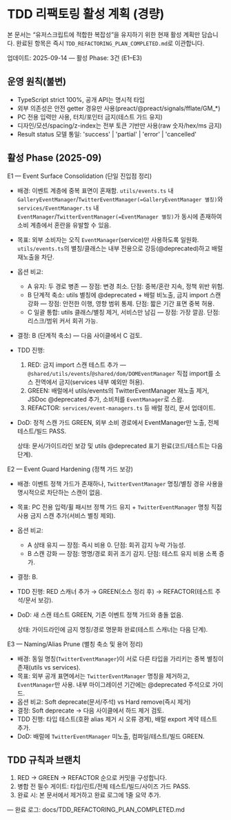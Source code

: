 # TDD 리팩토링 활성 계획 (경량)

본 문서는 “유저스크립트에 적합한 복잡성”을 유지하기 위한 현재 활성 계획만
담습니다. 완료된 항목은 즉시 `TDD_REFACTORING_PLAN_COMPLETED.md`로 이관합니다.

업데이트: 2025-09-14 — 활성 Phase: 3건 (E1–E3)

## 운영 원칙(불변)

- TypeScript strict 100%, 공개 API는 명시적 타입
- 외부 의존성은 안전 getter 경유만 사용(preact/@preact/signals/fflate/GM\_\*)
- PC 전용 입력만 사용, 터치/포인터 금지(테스트 가드 유지)
- 디자인/모션/spacing/z-index는 전부 토큰 기반만 사용(raw 숫자/hex/ms 금지)
- Result status 모델 통일: 'success' | 'partial' | 'error' | 'cancelled'

## 활성 Phase (2025-09)

E1 — Event Surface Consolidation (단일 진입점 정리)

- 배경: 이벤트 계층에 중복 표면이 혼재함. `utils/events.ts` 내
  `GalleryEventManager`/`TwitterEventManager(=GalleryEventManager 별칭)`와
  `services/EventManager.ts` 내
  `EventManager`/`TwitterEventManager(=EventManager 별칭)`가 동시에 존재하여
  소비 계층에서 혼란을 유발할 수 있음.
- 목표: 외부 소비자는 오직 `EventManager`(service)만 사용하도록 일원화.
  `utils/events.ts`의 별칭/클래스는 내부 전용으로 강등(@deprecated)하고 배럴
  재노출을 차단.
- 옵션 비교:
  - A 유지: 두 경로 병존 — 장점: 변경 최소. 단점: 중복/혼란 지속, 정책 위반
    위험.
  - B 단계적 축소: utils 별칭에 @deprecated + 배럴 비노출, 금지 import 스캔 강화
    — 장점: 안전한 이행, 영향 범위 통제. 단점: 짧은 기간 표면 중복 허용.
  - C 일괄 통합: utils 클래스/별칭 제거, 서비스만 남김 — 장점: 가장 깔끔. 단점:
    리스크/범위 커서 회귀 가능.
- 결정: B (단계적 축소) — 다음 사이클에서 C 검토.
- TDD 진행:
  1.  RED: 금지 import 스캔 테스트 추가 —
      `@shared/utils/events`/`@shared/dom/DOMEventManager` 직접 import를 소스
      전역에서 금지(services 내부 예외만 허용).
  2.  GREEN: 배럴에서 utils/events의 TwitterEventManager 재노출 제거, JSDoc
      @deprecated 추가, 소비처를 `EventManager`로 스왑.
  3.  REFACTOR: `services/event-managers.ts` 등 배럴 정리, 문서 업데이트.
- DoD: 정적 스캔 가드 GREEN, 외부 소비 경로에서 EventManager만 노출, 전체
  테스트/빌드 PASS.

  상태: 문서/가이드라인 보강 및 utils @deprecated 표기 완료(코드/테스트는 다음
  단계).

E2 — Event Guard Hardening (정책 가드 보강)

- 배경: 이벤트 정책 가드가 존재하나, `TwitterEventManager` 명칭/별칭 경유 사용을
  명시적으로 차단하는 스캔이 없음.
- 목표: PC 전용 입력/휠 패시브 정책 가드 유지 + `TwitterEventManager` 명칭 직접
  사용 금지 스캔 추가(서비스 별칭 제외).
- 옵션 비교:
  - A 상태 유지 — 장점: 즉시 비용 0. 단점: 회귀 감지 누락 가능성.
  - B 스캔 강화 — 장점: 명명/경로 회귀 조기 감지. 단점: 테스트 유지 비용 소폭
    증가.
- 결정: B.
- TDD 진행: RED 스캐너 추가 → GREEN(소스 정리 후) → REFACTOR(테스트 주석/문서
  보강).
- DoD: 새 스캔 테스트 GREEN, 기존 이벤트 정책 가드와 충돌 없음.

  상태: 가이드라인에 금지 명칭/경로 명문화 완료(테스트 스캐너는 다음 단계).

E3 — Naming/Alias Prune (별칭 축소 및 용어 정리)

- 배경: 동일 명칭(`TwitterEventManager`)이 서로 다른 타입을 가리키는 중복 별칭이
  존재(utils vs services).
- 목표: 외부 공개 표면에서는 `TwitterEventManager` 명칭을 제거하고,
  `EventManager`만 사용. 내부 마이그레이션 기간에는 @deprecated 주석으로 가이드.
- 옵션 비교: Soft deprecate(문서/주석) vs Hard remove(즉시 제거)
- 결정: Soft deprecate → 다음 사이클에서 하드 제거 검토.
- TDD 진행: 타입 테스트(호환 alias 제거 시 오류 경계), 배럴 export 계약 테스트
  추가.
- DoD: 배럴에 `TwitterEventManager` 미노출, 컴파일/테스트/빌드 GREEN.

## TDD 규칙과 브랜치

1. RED → GREEN → REFACTOR 순으로 커밋을 구성합니다.
2. 병합 전 필수 게이트: 타입/린트/전체 테스트/빌드/사이즈 가드 PASS.
3. 완료 시: 본 문서에서 제거하고 완료 로그에 1줄 요약 추가.

— 완료 로그: docs/TDD_REFACTORING_PLAN_COMPLETED.md

